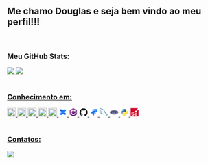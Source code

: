 <h2> Me chamo Douglas e seja bem vindo ao meu perfil!!! </h2>
<br>


### Meu GitHub Stats:

<div>
<a href="https://github.com/douglasjaeger">
<img height="180em" src="https://github-readme-stats.vercel.app/api?username=douglasjaeger&show_icons=true&theme=dracula&include_all_commits=true"/>
<img height="180em" src="https://github-readme-stats.vercel.app/api/top-langs/?username=douglasjaeger&layout=compact&langs_count=7&theme=dracula"/>
  <br>
  <br>
  
</div>

### Conhecimento em:

<div>
<img height="20" width="20" src="https://cdn.jsdelivr.net/gh/devicons/devicon/icons/java/java-original-wordmark.svg" />
<img height="20" width="20" src="https://cdn.jsdelivr.net/gh/devicons/devicon/icons/javascript/javascript-original.svg" />
<img height="20" width="20" src="https://cdn.jsdelivr.net/gh/devicons/devicon/icons/nodejs/nodejs-original.svg" />
<img height="20" width="20" src="https://cdn.jsdelivr.net/gh/devicons/devicon/icons/html5/html5-original.svg" />
<img height="20" width="20" src="https://cdn.jsdelivr.net/gh/devicons/devicon/icons/css3/css3-original.svg" />
<img height="20" width="20" src="https://github.com/devicons/devicon/blob/master/icons/confluence/confluence-original.svg" />
<img height="20" width="20" src="https://github.com/devicons/devicon/blob/master/icons/csharp/csharp-original.svg" />
<img height="20" width="20" src="https://github.com/devicons/devicon/blob/master/icons/github/github-original.svg" />
<img height="20" width="20" src="https://github.com/devicons/devicon/blob/master/icons/jira/jira-original.svg" />
<img height="20" width="20" src="https://github.com/devicons/devicon/blob/master/icons/mysql/mysql-original.svg" />
<img height="20" width="20" src="https://github.com/devicons/devicon/blob/master/icons/php/php-original.svg" />
<img height="20" width="20" src="https://github.com/devicons/devicon/blob/master/icons/python/python-original.svg" />
<img height="20" width="20" src="https://github.com/devicons/devicon/blob/master/icons/selenium/selenium-original.svg" />
  <br>
  <br>
  
</div>

### Contatos:

<div>

<a href="https://www.linkedin.com/in/douglas-jaeger84" target="_blank"><img src="https://img.shields.io/badge/-LinkedIn-%230077B5?style=for-the-badge&logo=linkedin&logoColor=white" target="_blank"></a>   
</div>



